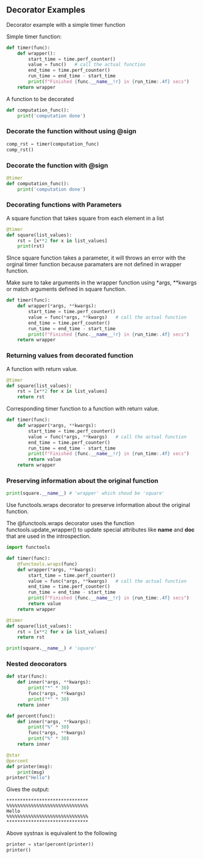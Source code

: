 
## Decorator Examples

Decorator example with a simple timer function 

Simple timer function:
``` python
def timer(func):
    def wrapper():
        start_time = time.perf_counter()   
        value = func()   # call the actual function 
        end_time = time.perf_counter()     
        run_time = end_time - start_time   
        print(f"Finished {func.__name__!r} in {run_time:.4f} secs")
    return wrapper
```

A function to be decorated
``` python 
def computation_func():
    print('computation done')
```

### Decorate the function without using @sign
```python 
comp_rst = timer(computation_func)
comp_rst()
```


### Decorate the function with @sign
```python 
@timer
def computation_func():
    print('computation done')
```

### Decorating functions with Parameters

A square function that takes square from each element in a list
```python 
@timer
def square(list_values):
    rst = [x**2 for x in list_values]
    print(rst)
```
SInce square function takes a parameter, it will throws an error with the orginal timer function because paramaters are not defined in wrapper function. 

Make sure to take arguments in the wrapper function using *args, **kwargs or match arguments defined in square function. 
```python 
def timer(func):
    def wrapper(*args, **kwargs):
        start_time = time.perf_counter()   
        value = func(*args, **kwargs)   # call the actual function 
        end_time = time.perf_counter()     
        run_time = end_time - start_time   
        print(f"Finished {func.__name__!r} in {run_time:.4f} secs")
    return wrapper
```


### Returning values from decorated function

A function with return value.
```python 
@timer
def square(list_values):
    rst = [x**2 for x in list_values]
    return rst
```

Corresponding timer function to a function with return value.
```python 
def timer(func):
    def wrapper(*args, **kwargs):
        start_time = time.perf_counter()   
        value = func(*args, **kwargs)   # call the actual function 
        end_time = time.perf_counter()     
        run_time = end_time - start_time   
        print(f"Finished {func.__name__!r} in {run_time:.4f} secs")
        return value
    return wrapper

```

### Preserving information about the original function

```python 
print(square.__name__) # 'wrapper' which shoud be 'square'
```

Use functools.wraps decorator to preserve information about the original function. 

The @functools.wraps decorator uses the function functools.update_wrapper() to update special attributes like __name__ and __doc__ that are used in the introspection.

``` python
import functools

def timer(func):
    @functools.wraps(func)
    def wrapper(*args, **kwargs):
        start_time = time.perf_counter()   
        value = func(*args, **kwargs)   # call the actual function 
        end_time = time.perf_counter()     
        run_time = end_time - start_time   
        print(f"Finished {func.__name__!r} in {run_time:.4f} secs")
        return value
    return wrapper

@timer
def square(list_values):
    rst = [x**2 for x in list_values]
    return rst

print(square.__name__) # 'square'    
```

### Nested deocorators
```python 
def star(func):
    def inner(*args, **kwargs):
        print("*" * 30)
        func(*args, **kwargs)
        print("*" * 30)
    return inner

def percent(func):
    def inner(*args, **kwargs):
        print("%" * 30)
        func(*args, **kwargs)
        print("%" * 30)
    return inner

@star
@percent
def printer(msg):
    print(msg)
printer("Hello")
```
Gives the output:

```
******************************
%%%%%%%%%%%%%%%%%%%%%%%%%%%%%%
Hello
%%%%%%%%%%%%%%%%%%%%%%%%%%%%%%
******************************
```

Above systnax is equivalent to the following
```python
printer = star(percent(printer))
printer()
```